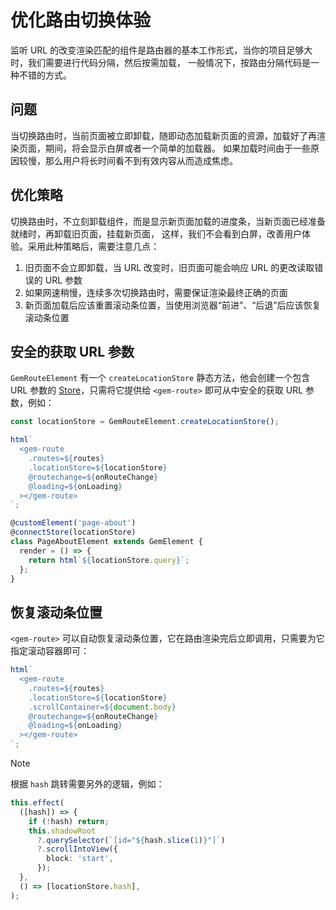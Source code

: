 # 优化路由切换体验

监听 URL 的改变渲染匹配的组件是路由器的基本工作形式，当你的项目足够大时，我们需要进行代码分隔，然后按需加载，
一般情况下，按路由分隔代码是一种不错的方式。

## 问题

当切换路由时，当前页面被立即卸载，随即动态加载新页面的资源，加载好了再渲染页面，期间，将会显示白屏或者一个简单的加载器。
如果加载时间由于一些原因较慢，那么用户将长时间看不到有效内容从而造成焦虑。

## 优化策略

切换路由时，不立刻卸载组件，而是显示新页面加载的进度条，当新页面已经准备就绪时，再卸载旧页面，挂载新页面，
这样，我们不会看到白屏，改善用户体验。采用此种策略后，需要注意几点：

1. 旧页面不会立即卸载，当 URL 改变时，旧页面可能会响应 URL 的更改读取错误的 URL 参数
2. 如果网速稍慢，连续多次切换路由时，需要保证渲染最终正确的页面
3. 新页面加载后应该重置滚动条位置，当使用浏览器“前进”、“后退”后应该恢复滚动条位置

## 安全的获取 URL 参数

`GemRouteElement` 有一个 `createLocationStore` 静态方法，他会创建一个包含 URL 参数的 [Store](../001-guide/001-basic/003-global-state-management.md)，只需将它提供给 `<gem-route>` 即可从中安全的获取 URL 参数，例如：

```ts
const locationStore = GemRouteElement.createLocationStore();

html`
  <gem-route
    .routes=${routes}
    .locationStore=${locationStore}
    @routechange=${onRouteChange}
    @loading=${onLoading}
  ></gem-route>
`;

@customElement('page-about')
@connectStore(locationStore)
class PageAboutElement extends GemElement {
  render = () => {
    return html`${locationStore.query}`;
  };
}
```

## 恢复滚动条位置

`<gem-route>` 可以自动恢复滚动条位置，它在路由渲染完后立即调用，只需要为它指定滚动容器即可：

```ts 5
html`
  <gem-route
    .routes=${routes}
    .locationStore=${locationStore}
    .scrollContainer=${document.body}
    @routechange=${onRouteChange}
    @loading=${onLoading}
  ></gem-route>
`;
```

> [!NOTE]
> 根据 `hash` 跳转需要另外的逻辑，例如：
>
> ```ts
> this.effect(
>   ([hash]) => {
>     if (!hash) return;
>     this.shadowRoot
>       ?.querySelector(`[id="${hash.slice(1)}"]`)
>       ?.scrollIntoView({
>         block: 'start',
>       });
>   },
>   () => [locationStore.hash],
> );
> ```
